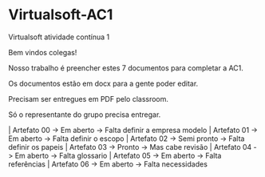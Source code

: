 # Virtualsoft-AC1
Virtualsoft atividade contínua 1

Bem vindos colegas!

Nosso trabalho é preencher estes 7 documentos para completar a AC1.

Os documentos estão em docx para a gente poder editar.

Precisam ser entregues em PDF pelo classroom.

Só o representante do grupo precisa entregar.

| Artefato 00 -> Em aberto   -> Falta definir a empresa modelo
| Artefato 01 -> Em aberto   -> Falta definir o escopo
| Artefato 02 -> Semi pronto -> Falta definir os papeis
| Artefato 03 -> Pronto      -> Mas cabe revisão
| Artefato 04 -> Em aberto   -> Falta glossario
| Artefato 05 -> Em aberto   -> Falta referências
| Artefato 06 -> Em aberto   -> Falta necessidades

